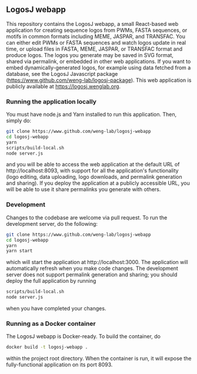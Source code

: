 ## LogosJ webapp

This repository contains the LogosJ webapp, a small React-based web application for creating sequence logos from PWMs, FASTA sequences, or
motifs in common formats including MEME, JASPAR, and TRANSFAC. You can either edit PWMs or FASTA sequences and watch logos update in real time,
or upload files in FASTA, MEME, JASPAR, or TRANSFAC format and produce logos. The logos you generate may be saved in SVG format, shared via permalink,
or embedded in other web applications. If you want to embed dynamically-generated logos, for example using data fetched from a database, see the LogosJ
Javascript package (https://www.github.com/weng-lab/logosj-package). This web application is publicly available at https://logosj.wenglab.org.

### Running the application locally
You must have node.js and Yarn installed to run this application. Then, simply do:

```sh
git clone https://www.github.com/weng-lab/logosj-webapp
cd logosj-webapp
yarn
scripts/build-local.sh
node server.js
```

and you will be able to access the web application at the default URL of http://localhost:8093, with support for all the application's functionality
(logo editing, data uploading, logo downloads, and permalink generation and sharing). If you deploy the application at a publicly accessible URL, you
will be able to use it share permalinks you generate with others.

### Development
Changes to the codebase are welcome via pull request. To run the development server, do the following:

```sh
git clone https://www.github.com/weng-lab/logosj-webapp
cd logosj-webapp
yarn
yarn start
```

which will start the application at http://localhost:3000. The application will automatically refresh when you make code changes. The development server
does not support permalink generation and sharing; you should deploy the full application by running

```sh
scripts/build-local.sh
node server.js
```

when you have completed your changes.

### Running as a Docker container
The LogosJ webapp is Docker-ready. To build the container, do

```sh
docker build -t logosj-webapp .
```

within the project root directory. When the container is run, it will expose the fully-functional application on its port 8093.
